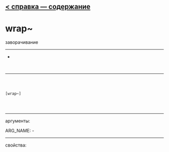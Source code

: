 [< справка — содержание](index.html)
---

# wrap~


заворачивание

---

-
<br>


---


```



[wrap~]


            
```

---
аргументы:

ARG_NAME: -<br>

---
свойства:


